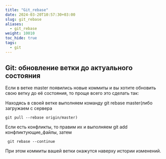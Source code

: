 ```yaml
---
title: "Git_rebase"
date: 2024-03-20T10:57:30+03:00
slug: git_rebase
aliases:
  - git_rebase
weight: 10010
toc_hide: true
tags:
  - git
---
```


## Git: обновление ветки до актуального состояния

Если в ветке master появились новые коммиты и вы хотите обновить свою ветку до её состояния, то проще всего это сделать так:

Находясь в своей ветке выполняем команду git rebase master(либо загружаем с сервера 
```
git pull --rebase origin/master)
```
Если есть конфликты, то правим их и выполняем git add конфликтующие_файлы, затем
```
 git rebase --continue
```
При этом коммиты вашей ветки окажутся наверху истории изменений.


